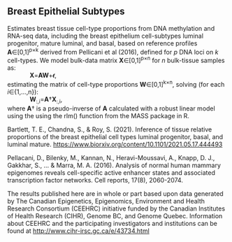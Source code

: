 <h2>Breast Epithelial Subtypes</h2>

Estimates breast tissue cell-type proportions from DNA methylation and RNA-seq data, including the breast epithelium cell-subtypes luminal progenitor, mature luminal, and basal, based on reference profiles <strong>A</strong>∈[0,1]<sup>p×k</sup> derived from Pellicani et al (2016), defined for <em>p</em> DNA loci on <em>k</em> cell-types. We model bulk-data matrix <strong>X</strong>∈[0,1]<sup>p×n</sup> for <em>n</em> bulk-tissue samples as:  
&nbsp;&nbsp;&nbsp;&nbsp;&nbsp;&nbsp;&nbsp;&nbsp;&nbsp;&nbsp;&nbsp;&nbsp; <strong>X</strong>=<strong>A</strong><strong>W</strong>+<strong>𝜖</strong>,  
estimating the matrix of cell-type proportions <strong>W</strong>∈[0,1]<sup>k×n</sup>, solving (for each <em>i</em>∈{1,...,n}):  
&nbsp;&nbsp;&nbsp;&nbsp;&nbsp;&nbsp;&nbsp;&nbsp;&nbsp;&nbsp;&nbsp;&nbsp; <strong>W</strong><sub>:,i</sub>=<strong>A</strong>†<strong>X</strong><sub>:,i</sub>,  
where <strong>A</strong>† is a pseudo-inverse of <strong>A</strong> calculated with a robust linear model using the using the rlm() function from the MASS package in R.

Bartlett, T. E., Chandna, S., & Roy, S. (2021). Inference of tissue relative proportions of the breast epithelial cell types luminal progenitor, basal, and luminal mature. https://www.biorxiv.org/content/10.1101/2021.05.17.444493

Pellacani, D., Bilenky, M., Kannan, N., Heravi-Moussavi, A., Knapp, D. J., Gakkhar, S., ... & Marra, M. A. (2016). Analysis of normal human mammary epigenomes reveals cell-specific active enhancer states and associated transcription factor networks. Cell reports, 17(8), 2060-2074.

The results published here are in whole or part based upon data generated by The Canadian Epigenetics, Epigenomics, Environment and Health Research Consortium (CEEHRC) initiative funded by the Canadian Institutes of Health Research (CIHR), Genome BC, and Genome Quebec. Information about CEEHRC and the participating investigators and institutions can be found at http://www.cihr-irsc.gc.ca/e/43734.html
